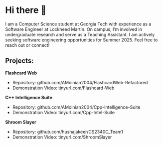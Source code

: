 # Hi there 👋

I am a Computer Science student at Georgia Tech with experience as a Software Engineer at Lockheed Martin. On campus, I’m involved in undergraduate research and serve as a Teaching Assistant. I am actively seeking software engineering opportunities for Summer 2025. Feel free to reach out or connect!

## Projects:
**Flashcard Web**
- Repository: github.com/AMoinian2004/FlashcardWeb-Refactored
- Demonstration Video: tinyurl.com/Flashcard-Web
  
**C++ Intelligence Suite**
- Repository: github.com/AMoinian2004/Cpp-Intelligence-Suite
- Demonstration Video: tinyurl.com/Cpp-Intel-Suite
  
**Shroom Slayer**
- Repository: github.com/husnajakeer/CS2340C_Team1
- Demonstration Video: tinyurl.com/ShroomSlayer
